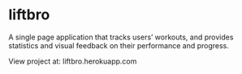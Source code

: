 liftbro
=======

A single page application that tracks users’ workouts, and provides statistics and visual feedback on their performance and progress.

View project at: liftbro.herokuapp.com
